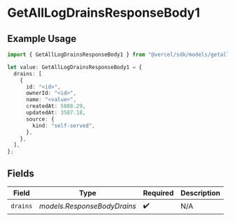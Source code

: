 # GetAllLogDrainsResponseBody1

## Example Usage

```typescript
import { GetAllLogDrainsResponseBody1 } from "@vercel/sdk/models/getalllogdrainsop.js";

let value: GetAllLogDrainsResponseBody1 = {
  drains: [
    {
      id: "<id>",
      ownerId: "<id>",
      name: "<value>",
      createdAt: 5888.29,
      updatedAt: 3587.18,
      source: {
        kind: "self-served",
      },
    },
  ],
};
```

## Fields

| Field                       | Type                        | Required                    | Description                 |
| --------------------------- | --------------------------- | --------------------------- | --------------------------- |
| `drains`                    | *models.ResponseBodyDrains* | :heavy_check_mark:          | N/A                         |
